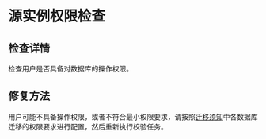 # 源实例权限检查

## 检查详情

检查用户是否具备对数据库的操作权限。 

## 修复方法

用户可能不具备操作权限，或者不符合最小权限要求，请按照[迁移须知]()<!--迁移须知及操作指导 文件夹-->中各数据库迁移的权限要求进行配置，然后重新执行校验任务。

